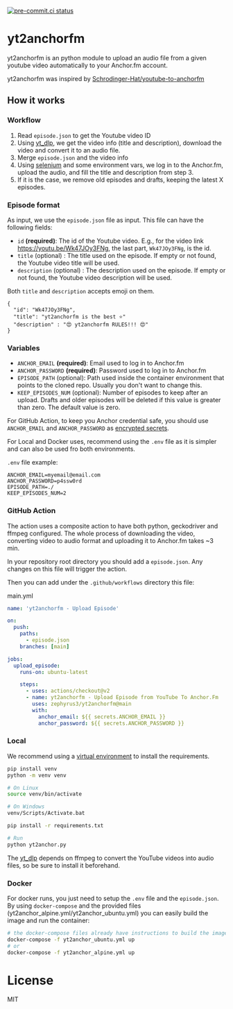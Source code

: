 [![pre-commit.ci status](https://results.pre-commit.ci/badge/github/zephyrus3/yt2anchorfm/main.svg)](https://results.pre-commit.ci/latest/github/zephyrus3/yt2anchorfm/main)

# yt2anchorfm

yt2anchorfm is an python module to upload an audio file from a given youtube video automatically to your Anchor.fm account.

yt2anchorfm was inspired by [Schrodinger-Hat/youtube-to-anchorfm](https://github.com/Schrodinger-Hat/youtube-to-anchorfm)

## How it works

### Workflow

1. Read `episode.json` to get the Youtube video ID
2. Using [yt_dlp](https://github.com/yt-dlp/yt-dlp), we get the video info (title and description), download the video and convert it to an audio file.
3. Merge `episode.json` and the video info
4. Using [selenium](https://github.com/SeleniumHQ/selenium) and some environment vars, we log in to the Anchor.fm, upload the audio, and fill the title and description from step 3.
5. If it is the case, we remove old episodes and drafts, keeping the latest X episodes.

### Episode format

As input, we use the `episode.json` file as input. This file can have the following fields:

- `id` **(required)**: The id of the Youtube video. E.g., for the video link https://youtu.be/Wk47JOy3FNg, the last part, `Wk47JOy3FNg`, is the id.
- `title` (optional) : The title used on the episode. If empty or not found, the Youtube video title will be used.
- `description` (optional) : The description used on the episode. If empty or not found, the Youtube video description will be used.

Both `title` and `description` accepts emoji on them.

```
{
  "id": "Wk47JOy3FNg",
  "title": "yt2anchorfm is the best ⭐"
  "description" : "😍 yt2anchorfm RULES!!! 😍"
}
```

### Variables

- `ANCHOR_EMAIL` **(required)**: Email used to log in to  Anchor.fm
- `ANCHOR_PASSWORD` **(required)**: Password used to log in to Anchor.fm
- `EPISODE_PATH` (optional): Path used inside the container environment that points to the cloned repo. Usually you don't want to change this.
- `KEEP_EPISODES_NUM` (optional): Number of episodes to keep after an upload. Drafts and older episodes will be deleted if this value is greater than zero. The default value is zero.

For GitHub Action, to keep you Anchor credential safe, you should use `ANCHOR_EMAIL` and `ANCHOR_PASSWORD` as [encrypted secrets](https://docs.github.com/en/free-pro-team@latest/actions/reference/encrypted-secrets#creating-encrypted-secrets-for-a-repository).

For Local and Docker uses, recommend using the `.env` file as it is simpler and can also be used fro both environments.

`.env` file example:
```.env
ANCHOR_EMAIL=myemail@email.com
ANCHOR_PASSWORD=p4ssw0rd
EPISODE_PATH=./
KEEP_EPISODES_NUM=2
```

### GitHub Action
The action uses a composite action to have both python, geckodriver and ffmpeg configured. The whole process of downloading the video, converting video to audio format and uploading it to Anchor.fm takes ~3 min.

In your repository root directory you should add a `episode.json`. Any changes on this file will trigger the action.

Then you can add under the `.github/workflows` directory this file:

main.yml
```yml
name: 'yt2anchorfm - Upload Episode'

on:
  push:
    paths:
      - episode.json
    branches: [main]

jobs:
  upload_episode:
    runs-on: ubuntu-latest

    steps:
      - uses: actions/checkout@v2
      - name: yt2anchorfm - Upload Episode from YouTube To Anchor.Fm
        uses: zephyrus3/yt2anchorfm@main
        with:
          anchor_email: ${{ secrets.ANCHOR_EMAIL }}
          anchor_password: ${{ secrets.ANCHOR_PASSWORD }}
```

### Local

We recommend using a [virtual environment](https://docs.python.org/pt-br/3/library/venv.html) to install the requirements.

```sh
pip install venv
python -m venv venv

# On Linux
source venv/bin/activate

# On Windows
venv/Scripts/Activate.bat

pip install -r requirements.txt

# Run
python yt2anchor.py
```

The [yt_dlp](https://github.com/yt-dlp/yt-dlp) depends on ffmpeg to convert the YouTube videos into audio files, so be sure to install it beforehand.

### Docker
For docker runs, you just need to setup the `.env` file and the `episode.json`. By using `docker-compose` and the provided files (yt2anchor_alpine.yml/yt2anchor_ubuntu.yml) you can easily build the image and run the container:

```sh
# the docker-compose files already have instructions to build the image
docker-compose -f yt2anchor_ubuntu.yml up
# or
docker-compose -f yt2anchor_alpine.yml up
```

# License
MIT
